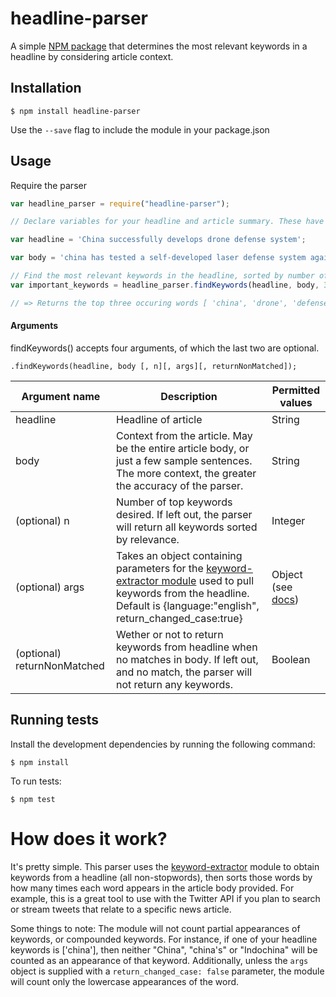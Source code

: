 headline-parser
===============

A simple [NPM package](https://www.npmjs.org/package/headline-parser) that determines the most relevant keywords in a headline by considering article context.

## Installation

    $ npm install headline-parser
  
Use the `--save` flag to include the module in your package.json
  
## Usage

Require the parser

```javascript
var headline_parser = require("headline-parser");

// Declare variables for your headline and article summary. These have been edited to provide a good example.

var headline = 'China successfully develops drone defense system';

var body = 'china has tested a self-developed laser defense system against small-scale low-altitude drones, state media said on Sunday. Reportedly, the drone defense is designed to destroy small-scale drones flying within an altitude of 500 meters and at speeds below 50 meters per second. In addition to the drone network, china has developed stealth jets and has built one aircraft carrier.';

// Find the most relevant keywords in the headline, sorted by number of appearances in the body text
var important_keywords = headline_parser.findKeywords(headline, body, 3);

// => Returns the top three occuring words [ 'china', 'drone', 'defense' ], with 'defense' appearing most often.
```


#### Arguments

findKeywords() accepts four arguments, of which the last two are optional. 

    .findKeywords(headline, body [, n][, args][, returnNonMatched]);

| Argument name | Description | Permitted values |
|---------------|-------------|------------------|
| headline| Headline of article | String|
| body | Context from the article. May be the entire article body, or just a few sample sentences. The more context, the greater the accuracy of the parser.| String|
| (optional) n | Number of top keywords desired. If left out, the parser will return all keywords sorted by relevance. | Integer |
| (optional) args | Takes an object containing parameters for the [keyword-extractor module](https://www.npmjs.org/package/keyword-extractor) used to pull keywords from the headline. Default is {language:"english", return_changed_case:true} | Object (see [docs](https://www.npmjs.org/package/keyword-extractor))|
| (optional) returnNonMatched | Wether or not to return keywords from headline when no matches in body. If left out, and no match, the parser will not return any keywords. | Boolean |

## Running tests

Install the development dependencies by running the following command:

    $ npm install
  
To run tests:

    $ npm test
  
# How does it work?

It's pretty simple. This parser uses the [keyword-extractor](https://www.npmjs.org/package/keyword-extractor) module to obtain keywords from a headline (all non-stopwords), then sorts those words by how many times each word appears in the article body provided. For example, this is a great tool to use with the Twitter API if you plan to search or stream tweets that relate to a specific news article.

Some things to note: The module will not count partial appearances of keywords, or compounded keywords. For instance, if one of your headline keywords is ['china'], then neither "China", "china's" or "Indochina" will be counted as an appearance of that keyword. Additionally, unless the `args` object is supplied with  a `return_changed_case: false` parameter, the module will count only the lowercase appearances of the word.